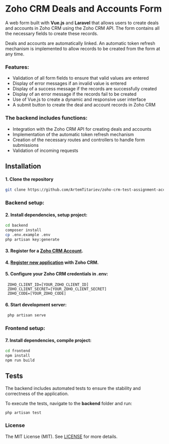 # Zoho CRM Deals and Accounts Form

A web form built with **Vue.js** and **Laravel** that allows users to create deals and accounts in Zoho CRM using the Zoho CRM API. The form contains all the necessary fields to create these records.

Deals and accounts are automatically linked. An automatic token refresh mechanism is implemented to allow records to be created from the form at any time.

### Features:

- Validation of all form fields to ensure that valid values are entered
- Display of error messages if an invalid value is entered
- Display of a success message if the records are successfully created
- Display of an error message if the records fail to be created
- Use of Vue.js to create a dynamic and responsive user interface
- A submit button to create the deal and account records in Zoho CRM

### The backend includes functions:

- Integration with the Zoho CRM API for creating deals and accounts
- Implementation of the automatic token refresh mechanism
- Creation of the necessary routes and controllers to handle form submissions
- Validation of incoming requests

## Installation

#### 1. Clone the repository

```sh
git clone https://github.com/ArtemTitariev/zoho-crm-test-assignment-accounts-deals-form.git
```

### Backend setup:

#### 2. Install dependencies, setup project:

```sh
cd backend
composer install
cp .env.example .env
php artisan key:generate
```

#### 3. Register for a [Zoho CRM Account](https://www.zoho.com/crm/signup.html).

#### 4. [Register new application](https://www.zoho.com/crm/developer/docs/api/register-client.html) with Zoho CRM.

#### 5. Configure your Zoho CRM credentials in **.env**:

```
 ZOHO_CLIENT_ID=[YOUR_ZOHO_CLIENT_ID]
 ZOHO_CLIENT_SECRET=[YOUR_ZOHO_CLIENT_SECRET]
 ZOHO_CODE=[YOUR_ZOHO_CODE]
```

#### 6. Start development server:

```sh
 php artisan serve
```

### Frontend setup:

#### 7. Install dependencies, compile project:

```sh
cd frontend
npm install
npm run build
```

## Tests

The backend includes automated tests to ensure the stability and correctness of the application.

To execute the tests, navigate to the **backend** folder and run:

```sh
php artisan test
```

### License

The MIT License (MIT). See [LICENSE](LICENSE) for more details.
